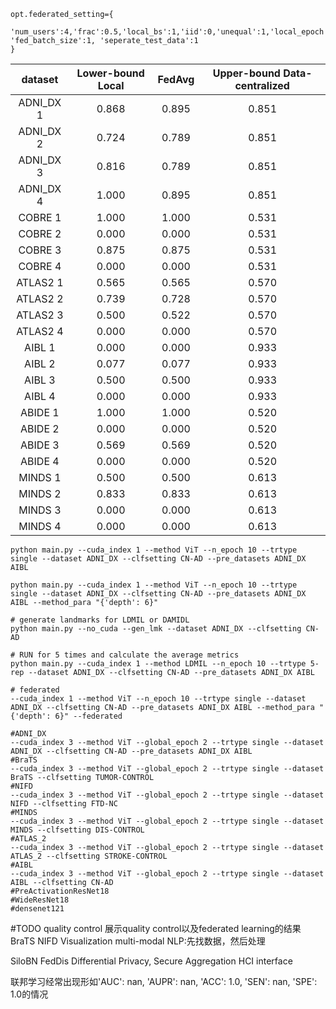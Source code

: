 ```
opt.federated_setting={
    'num_users':4,'frac':0.5,'local_bs':1,'iid':0,'unequal':1,'local_epoch':5, 'fed_batch_size':1, 'seperate_test_data':1
}
```

| dataset | Lower-bound Local | FedAvg | Upper-bound Data-centralized |
| :------: | :------: | :------: | :------: |
| ADNI_DX 1|0.868  |0.895  |  0.851 |
| ADNI_DX 2| 0.724 | 0.789 | 0.851  |
| ADNI_DX 3| 0.816 |  0.789 |  0.851 |
| ADNI_DX 4| 1.000 | 0.895  |  0.851 |
| COBRE 1 | 1.000 | 1.000 | 0.531  |
| COBRE 2 | 0.000 | 0.000  |  0.531 |
| COBRE 3 | 0.875 | 0.875 |  0.531 |
| COBRE 4 | 0.000 | 0.000 | 0.531  |
| ATLAS2 1 | 0.565  |  0.565    |  0.570  |
| ATLAS2 2 | 0.739 |  0.728      |  0.570 |
| ATLAS2 3 | 0.500 |     0.522   | 0.570  |
| ATLAS2 4 |  0.000|     0.000   |  0.570 |
|AIBL 1| 0.000  | 0.000 | 0.933 |
|AIBL 2| 0.077  | 0.077 | 0.933|
|AIBL 3| 0.500 | 0.500 | 0.933|
|AIBL 4|  0.000 | 0.000 | 0.933|
|ABIDE 1| 1.000 | 1.000 | 0.520  |
|ABIDE 2| 0.000 | 0.000 |  0.520 |
|ABIDE 3| 0.569 | 0.569 |  0.520 |
|ABIDE 4| 0.000 | 0.000 | 0.520  |
|MINDS 1|  0.500  |  0.500   |   0.613 |
|MINDS 2|  0.833  |   0.833  |  0.613  |
|MINDS 3|  0.000  |  0.000   |   0.613 |
|MINDS 4|  0.000  |   0.000  | 0.613   |



```text
python main.py --cuda_index 1 --method ViT --n_epoch 10 --trtype single --dataset ADNI_DX --clfsetting CN-AD --pre_datasets ADNI_DX AIBL

python main.py --cuda_index 1 --method ViT --n_epoch 10 --trtype single --dataset ADNI_DX --clfsetting CN-AD --pre_datasets ADNI_DX AIBL --method_para "{'depth': 6}"

# generate landmarks for LDMIL or DAMIDL
python main.py --no_cuda --gen_lmk --dataset ADNI_DX --clfsetting CN-AD

# RUN for 5 times and calculate the average metrics
python main.py --cuda_index 1 --method LDMIL --n_epoch 10 --trtype 5-rep --dataset ADNI_DX --clfsetting CN-AD --pre_datasets ADNI_DX AIBL

# federated
--cuda_index 1 --method ViT --n_epoch 10 --trtype single --dataset ADNI_DX --clfsetting CN-AD --pre_datasets ADNI_DX AIBL --method_para "{'depth': 6}" --federated 

#ADNI_DX
--cuda_index 3 --method ViT --global_epoch 2 --trtype single --dataset ADNI_DX --clfsetting CN-AD --pre_datasets ADNI_DX AIBL
#BraTS
--cuda_index 3 --method ViT --global_epoch 2 --trtype single --dataset BraTS --clfsetting TUMOR-CONTROL
#NIFD
--cuda_index 3 --method ViT --global_epoch 2 --trtype single --dataset NIFD --clfsetting FTD-NC
#MINDS
--cuda_index 3 --method ViT --global_epoch 2 --trtype single --dataset MINDS --clfsetting DIS-CONTROL
#ATLAS_2
--cuda_index 3 --method ViT --global_epoch 2 --trtype single --dataset ATLAS_2 --clfsetting STROKE-CONTROL
#AIBL
--cuda_index 3 --method ViT --global_epoch 2 --trtype single --dataset AIBL --clfsetting CN-AD
#PreActivationResNet18
#WideResNet18
#densenet121
```
#TODO
quality control
展示quality control以及federated learning的结果
BraTS NIFD
Visualization
multi-modal NLP:先找数据，然后处理

SiloBN FedDis
Differential Privacy, Secure Aggregation
HCI interface



联邦学习经常出现形如'AUC': nan, 'AUPR': nan, 'ACC': 1.0, 'SEN': nan, 'SPE': 1.0的情况